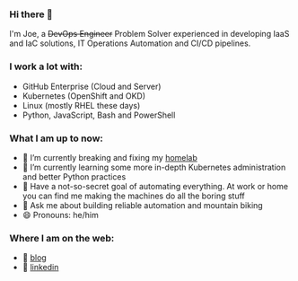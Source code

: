 ### Hi there 👋

I'm Joe, a ~~DevOps Engineer~~ Problem Solver experienced in developing IaaS and IaC solutions, IT Operations Automation and CI/CD pipelines.  

### I work a lot with:
  - GitHub Enterprise (Cloud and Server)
  - Kubernetes (OpenShift and OKD)
  - Linux (mostly RHEL these days)
  - Python, JavaScript, Bash and PowerShell
  

### What I am up to now:
  - 🔭 I’m currently breaking and fixing my [homelab](https://github.com/joeykleinsorge/homelab)
  - 🌱 I’m currently learning some more in-depth Kubernetes administration and better Python practices
  - 🤖 Have a not-so-secret goal of automating everything. At work or home you can find me making the machines do all the boring stuff
  - 💬 Ask me about building reliable automation and mountain biking
  - 😄 Pronouns: he/him  
  

### Where I am on the web:
  - :page_with_curl: [blog][blog] 
  - 👔 [linkedin][linkedin]

[blog]: https://blog.kleinsorge.dev
[linkedin]: https://linkedin.com/in/joekleinsorge
